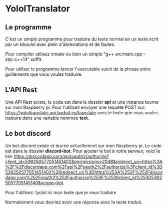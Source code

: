 # YololTranslator

## Le programme
C'est un simple programme pour traduire du texte normal en un texte écrit par un kikoulol avec plein d'abréviations et de fautes.

Pour compiler utilisez cmake ou bien un simple "g++ src/main.cpp -std=c++14" suffit.

Pour utiliser le programme lancer l'executable suivit de la phrase entre guillements que vous voulez traduire.

## L'API Rest
Une API Rest existe, le code est dans le dossier __api__ et une instance tourne sur mon Raspberry pi. Pour l'utilisez envoyer une requête POST sur: https://yololtranslate-api.baduit.eu/translate avec le texte que vous voulez traduire dans une variable nommée __text__.


## Le bot discord
Un bot discord existe et tourne actuellement sur mon Raspberry pi. Le code est dans le dossier __discord-bot__. Pour ajouter le bot à votre serveur, voici le lien https://discordapp.com/api/oauth2/authorize?client_id=536250577051451402&permissions=2048&redirect_uri=https%3A%2F%2Fdiscordapp.com%2Fapi%2Foauth2%2Fauthorize%3Fclient_id%3D536250577051451402%26redirect_uri%3Dhttps%253A%252F%252Fdiscordapp.com%252Foauth2%252Fauthorize%253F%2526client_id%253D53625057705145140&scope=bot.

Pour l'utilisez:
!yolol ici mon texte que je veux traduire

Normalement vous devriez avoir une réponse avec le texte traduit.
